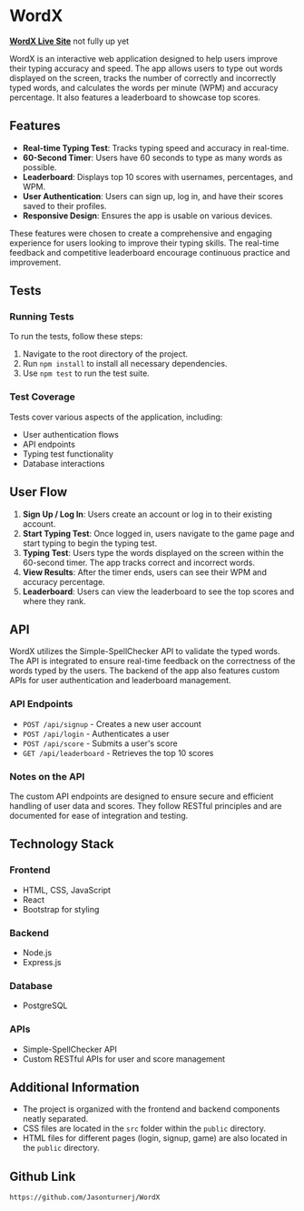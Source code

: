 
  # WordX

**[WordX Live Site](http://your-deployed-url.com)** not fully up yet 

WordX is an interactive web application designed to help users improve their typing accuracy and speed. The app allows users to type out words displayed on the screen, tracks the number of correctly and incorrectly typed words, and calculates the words per minute (WPM) and accuracy percentage. It also features a leaderboard to showcase top scores.

## Features

- **Real-time Typing Test**: Tracks typing speed and accuracy in real-time.
- **60-Second Timer**: Users have 60 seconds to type as many words as possible.
- **Leaderboard**: Displays top 10 scores with usernames, percentages, and WPM.
- **User Authentication**: Users can sign up, log in, and have their scores saved to their profiles.
- **Responsive Design**: Ensures the app is usable on various devices.

These features were chosen to create a comprehensive and engaging experience for users looking to improve their typing skills. The real-time feedback and competitive leaderboard encourage continuous practice and improvement.

## Tests

### Running Tests

To run the tests, follow these steps:

1. Navigate to the root directory of the project.
2. Run `npm install` to install all necessary dependencies.
3. Use `npm test` to run the test suite.

### Test Coverage

Tests cover various aspects of the application, including:

- User authentication flows
- API endpoints
- Typing test functionality
- Database interactions

## User Flow

1. **Sign Up / Log In**: Users create an account or log in to their existing account.
2. **Start Typing Test**: Once logged in, users navigate to the game page and start typing to begin the typing test.
3. **Typing Test**: Users type the words displayed on the screen within the 60-second timer. The app tracks correct and incorrect words.
4. **View Results**: After the timer ends, users can see their WPM and accuracy percentage.
5. **Leaderboard**: Users can view the leaderboard to see the top scores and where they rank.

## API

WordX utilizes the Simple-SpellChecker API to validate the typed words. The API is integrated to ensure real-time feedback on the correctness of the words typed by the users. The backend of the app also features custom APIs for user authentication and leaderboard management.

### API Endpoints

- `POST /api/signup` - Creates a new user account
- `POST /api/login` - Authenticates a user
- `POST /api/score` - Submits a user's score
- `GET /api/leaderboard` - Retrieves the top 10 scores

### Notes on the API

The custom API endpoints are designed to ensure secure and efficient handling of user data and scores. They follow RESTful principles and are documented for ease of integration and testing.

## Technology Stack

### Frontend

- HTML, CSS, JavaScript
- React
- Bootstrap for styling

### Backend

- Node.js
- Express.js

### Database

- PostgreSQL

### APIs

- Simple-SpellChecker API
- Custom RESTful APIs for user and score management

## Additional Information

- The project is organized with the frontend and backend components neatly separated.
- CSS files are located in the `src` folder within the `public` directory.
- HTML files for different pages (login, signup, game) are also located in the `public` directory.

## Github Link 
    https://github.com/Jasonturnerj/WordX